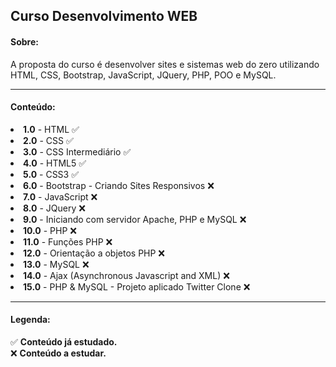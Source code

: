 ## Curso Desenvolvimento WEB

#### Sobre:

A proposta do curso é desenvolver sites e sistemas web do zero utilizando HTML, CSS, Bootstrap, JavaScript, JQuery, PHP, POO e MySQL.

<hr />

#### Conteúdo: 

<li><strong>1.0</strong> - HTML ✅</li> 
<li><strong>2.0</strong> - CSS ✅</li> 
<li><strong>3.0</strong> - CSS Intermediário ✅</li> 
<li><strong>4.0</strong> - HTML5 ✅</li> 
<li><strong>5.0</strong> - CSS3 ✅</li> 
<li><strong>6.0</strong> - Bootstrap - Criando Sites
      Responsivos ❌</li> 
<li><strong>7.0</strong> - JavaScript ❌</li> 
<li><strong>8.0</strong> - JQuery ❌</li> 
<li><strong>9.0</strong> - Iniciando com servidor
      Apache, PHP e MySQL ❌</li> 
<li><strong>10.0</strong> - PHP ❌</li> 
<li><strong>11.0</strong> - Funções PHP ❌</li> 
<li><strong>12.0</strong> - Orientação a objetos PHP ❌</li> 
<li><strong>13.0</strong> - MySQL ❌</li> 
<li><strong>14.0</strong> - Ajax (Asynchronous
       Javascript and XML) ❌</li> 
<li><strong>15.0</strong> - PHP & MySQL - Projeto
       aplicado Twitter Clone ❌</li> 
       
<hr />

#### Legenda:
✅ <strong>Conteúdo já estudado.</strong> <br />
❌ <strong>Conteúdo a estudar.</strong> <br />
